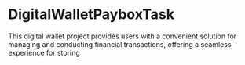 # DigitalWalletPayboxTask
This digital wallet project provides users with a convenient solution for managing and conducting financial transactions, offering a seamless experience for storing
